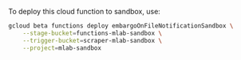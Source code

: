 To deploy this cloud function to sandbox, use:
 ```bash
 gcloud beta functions deploy embargoOnFileNotificationSandbox \
     --stage-bucket=functions-mlab-sandbox \
     --trigger-bucket=scraper-mlab-sandbox \
     --project=mlab-sandbox
